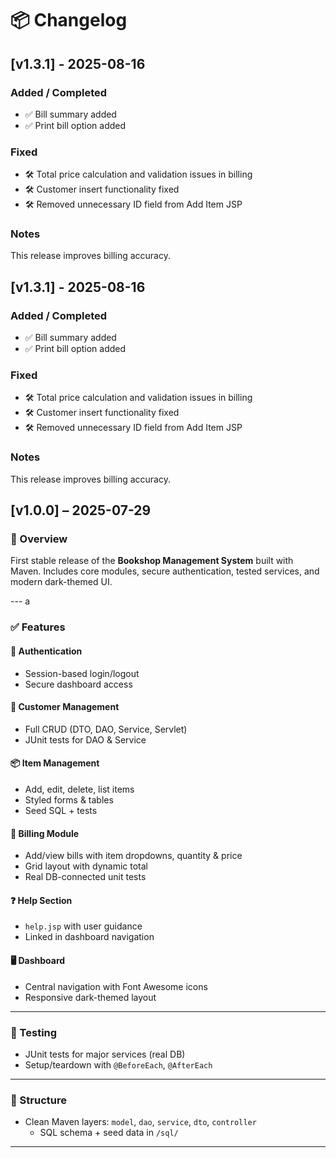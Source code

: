# 📦 Changelog
## [v1.3.1] - 2025-08-16

### Added / Completed
- ✅ Bill summary added
- ✅ Print bill option added

### Fixed
- 🛠 Total price calculation and validation issues in billing
- 🛠 Customer insert functionality fixed
- 🛠 Removed unnecessary ID field from Add Item JSP



### Notes
This release improves billing accuracy.

## [v1.3.1] - 2025-08-16

### Added / Completed
- ✅ Bill summary added
- ✅ Print bill option added

### Fixed
- 🛠 Total price calculation and validation issues in billing
- 🛠 Customer insert functionality fixed
- 🛠 Removed unnecessary ID field from Add Item JSP



### Notes
This release improves billing accuracy.


## [v1.0.0] – 2025-07-29

### 🚀 Overview
First stable release of the **Bookshop Management System** built with Maven. Includes core modules, secure authentication, tested services, and modern dark-themed UI.

--- a

### ✅ Features

#### 🔐 Authentication
- Session-based login/logout
- Secure dashboard access

#### 👤 Customer Management
- Full CRUD (DTO, DAO, Service, Servlet)
- JUnit tests for DAO & Service

#### 📦 Item Management
- Add, edit, delete, list items
- Styled forms & tables
- Seed SQL + tests

#### 🧾 Billing Module
- Add/view bills with item dropdowns, quantity & price
- Grid layout with dynamic total
- Real DB-connected unit tests

#### ❓ Help Section
- `help.jsp` with user guidance
- Linked in dashboard navigation

#### 🖥️ Dashboard
- Central navigation with Font Awesome icons
- Responsive dark-themed layout

---

### 🧪 Testing
- JUnit tests for major services (real DB)
- Setup/teardown with `@BeforeEach`, `@AfterEach`

---

### 📂 Structure
- Clean Maven layers: `model`, `dao`, `service`, `dto`, `controller`
  - SQL schema + seed data in `/sql/`

---


